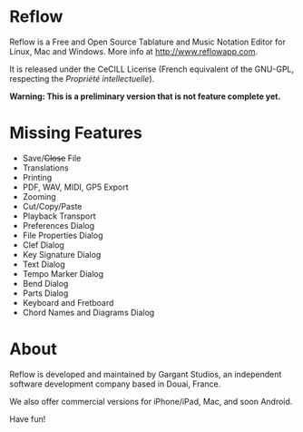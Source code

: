 Reflow
======

Reflow is a Free and Open Source Tablature and Music Notation Editor for Linux, Mac and Windows. More info at http://www.reflowapp.com.

It is released under the CeCILL License (French equivalent of the GNU-GPL, respecting the _Propriété intellectuelle_).

**Warning: This is a preliminary version that is not feature complete yet.**

Missing Features
====

- Save/~~Close~~ File
- Translations
- Printing
- PDF, WAV, MIDI, GP5 Export
- Zooming
- Cut/Copy/Paste
- Playback Transport
- Preferences Dialog
- File Properties Dialog
- Clef Dialog
- Key Signature Dialog
- Text Dialog
- Tempo Marker Dialog
- Bend Dialog
- Parts Dialog
- Keyboard and Fretboard
- Chord Names and Diagrams Dialog


About
====

Reflow is developed and maintained by Gargant Studios, an independent software development company based in Douai, France.

We also offer commercial versions for iPhone/iPad, Mac, and soon Android.

Have fun!
